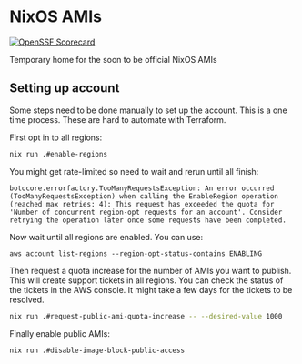 # NixOS AMIs

[![OpenSSF Scorecard](https://api.securityscorecards.dev/projects/github.com/arianvp/amis/badge)](https://securityscorecards.dev/viewer/?uri=github.com/arianvp/amis)

Temporary home for the soon to be official NixOS AMIs

## Setting up account

Some steps need to be done manually to set up the account.  This is a one time
process. These are hard to automate with Terraform.

First opt in to all regions:

```bash
nix run .#enable-regions
```

You might get rate-limited so need to wait and rerun until all finish:
```
botocore.errorfactory.TooManyRequestsException: An error occurred (TooManyRequestsException) when calling the EnableRegion operation (reached max retries: 4): This request has exceeded the quota for 'Number of concurrent region-opt requests for an account'. Consider retrying the operation later once some requests have been completed.
```

Now wait until all regions are enabled. You can use:
```
aws account list-regions --region-opt-status-contains ENABLING
```

Then request a quota increase for the number of AMIs you want to publish.
This will create support tickets in all regions.  You can check the status
of the tickets in the AWS console. It might take a few days for the tickets
to be resolved.

```bash
nix run .#request-public-ami-quota-increase -- --desired-value 1000
```

Finally enable public AMIs:

```bash
nix run .#disable-image-block-public-access
```
